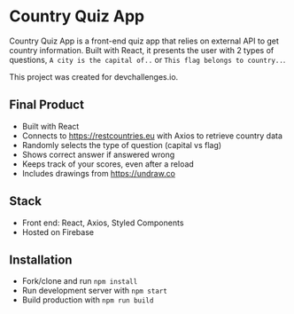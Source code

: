 # Country Quiz App

Country Quiz App is a front-end quiz app that relies on external API to get country information. Built with React, it presents the user with 2 types of questions, `A city is the capital of..` or `This flag belongs to country..`.

This project was created for devchallenges.io.

## Final Product

- Built with React
- Connects to https://restcountries.eu with Axios to retrieve country data
- Randomly selects the type of question (capital vs flag)
- Shows correct answer if answered wrong
- Keeps track of your scores, even after a reload
- Includes drawings from https://undraw.co

## Stack

- Front end: React, Axios, Styled Components
- Hosted on Firebase

## Installation

- Fork/clone and run `npm install`
- Run development server with `npm start`
- Build production with `npm run build`
